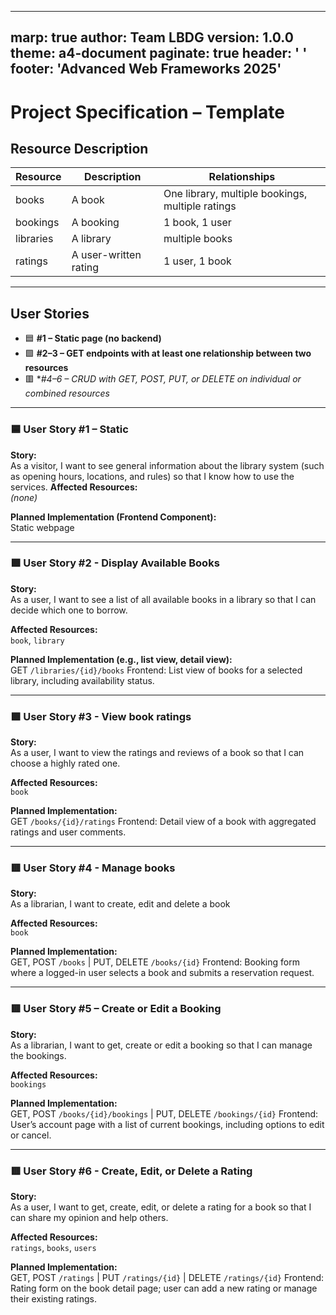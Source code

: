 
---
marp: true
author: Team LBDG
version: 1.0.0
theme: a4-document
paginate: true
header: ' '
footer: 'Advanced Web Frameworks 2025'
---

# Project Specification – Template

## Resource Description


| Resource  | Description  | Relationships  |
|-----------|--------------|----------------|
|books|A book|One library, multiple bookings, multiple ratings|
|bookings|A booking|1 book, 1 user|
|libraries|A library|multiple books|
|ratings|A user-written rating|1 user, 1 book|

---

## User Stories

- 🟦 **#1 – Static page (no backend)**
- 🟩 **#2–3 – GET endpoints with at least one relationship between two resources**
- 🟥 **#4–6 – CRUD with GET, POST, PUT, or DELETE on individual or combined resources*

---

### 🟦 User Story #1 – Static

**Story:**  
As a visitor, I want to see general information about the library system (such as opening hours, locations, and rules) so that I know how to use the services.
**Affected Resources:**  
*(none)*

**Planned Implementation (Frontend Component):**  
Static webpage

---

### 🟩 User Story #2 - Display Available Books

**Story:**  
As a user, I want to see a list of all available books in a library so that I can decide which one to borrow.

**Affected Resources:**  
`book`, `library`

**Planned Implementation (e.g., list view, detail view):**  
GET `/libraries/{id}/books`
Frontend: List view of books for a selected library, including availability status.

---

### 🟩 User Story #3 - View book ratings

**Story:**  
As a user, I want to view the ratings and reviews of a book so that I can choose a highly rated one.

**Affected Resources:**  
`book`

**Planned Implementation:**  
GET `/books/{id}/ratings`
Frontend: Detail view of a book with aggregated ratings and user comments.

---

### 🟥 User Story #4 - Manage books

**Story:**  
As a librarian, I want to create, edit and delete a book

**Affected Resources:**  
`book`

**Planned Implementation:**  
GET, POST `/books` | PUT, DELETE `/books/{id}`
Frontend: Booking form where a logged-in user selects a book and submits a reservation request.

---


### 🟥 User Story #5 – Create or Edit a Booking

**Story:**  
As a librarian, I want to get, create or edit a booking so that I can manage the bookings.

**Affected Resources:**  
`bookings`

**Planned Implementation:**  
GET, POST `/books/{id}/bookings` | PUT, DELETE `/bookings/{id}`
Frontend: User’s account page with a list of current bookings, including options to edit or cancel.

---

### 🟥 User Story #6 - Create, Edit, or Delete a Rating

**Story:**  
As a user, I want to get, create, edit, or delete a rating for a book so that I can share my opinion and help others.

**Affected Resources:**  
`ratings`, `books`, `users`

**Planned Implementation:**  
GET, POST `/ratings` | PUT `/ratings/{id}` | DELETE `/ratings/{id}`
Frontend: Rating form on the book detail page; user can add a new rating or manage their existing ratings.
